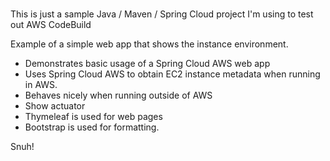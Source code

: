 # 
This is just a sample Java / Maven / Spring Cloud project I'm using to test out AWS CodeBuild      
    
Example of a simple web app that shows the instance environment.         
- Demonstrates basic usage of a Spring Cloud AWS web app     
- Uses Spring Cloud AWS to obtain EC2 instance metadata when running in AWS.      
- Behaves nicely when running outside of AWS    
- Show actuator     
- Thymeleaf is used for web pages      
- Bootstrap is used for formatting.    
   
Snuh! 
       
 
